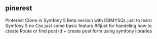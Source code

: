## pinerest
Pinterest Clone in Symfony 5 Beta version with DBMYSQL just to learn Symfony 5 no Css just some basic featurs
##just for handeling how to create Route or find post id + create post form using symfony libraries
